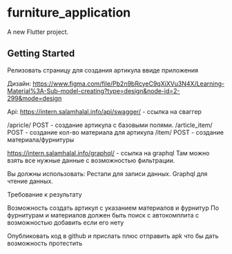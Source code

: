 # furniture_application

A new Flutter project.

## Getting Started

Релизовать страницу для создания артикула ввиде приложения

Дизайн: https://www.figma.com/file/Pb2n9bRcyeC9qXiXVu3N4X/Learning-Material%3A-Sub-model-creating?type=design&node-id=2-299&mode=design

Api: 
https://intern.salamhalal.info/api/swagger/ - ссылка на сваггер

/apricle/ POST - создание артикула с базовыми полями.
/article_item/ POST - создание кол-во материала для артикула
/item/ POST - создание материала/фурнитуры


https://intern.salamhalal.info/graphql/ - ссылка на graphql
Там можно взять все нужные данные с возможностью фильтрации.

Вы должны использовать:
    Рестапи для записи данных.
    Graphql для чтение данных.


Требование к результату

Возможность создать артикул с указанием материалов и фурнитур
По фурнитурам и материалов должен быть поиск с автокомплита с возможностью добавить если его нету

Опубликовать код в github и прислать плюс отправить apk что бы дать возможность протестить